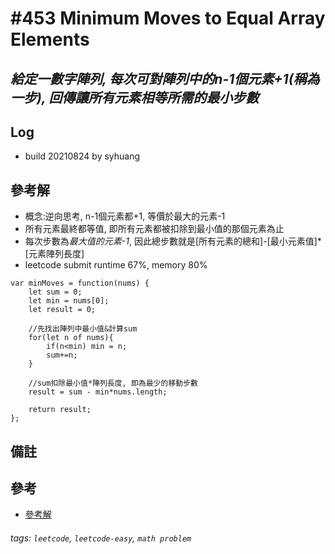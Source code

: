 # \#453 Minimum Moves to Equal Array Elements
## *給定一數字陣列, 每次可對陣列中的n-1個元素+1(稱為一步), 回傳讓所有元素相等所需的最小步數*
## Log
 - build 20210824 by syhuang

## 參考解
 - 概念:逆向思考, n-1個元素都+1, 等價於最大的元素-1
 - 所有元素最終都等值, 即所有元素都被扣除到最小值的那個元素為止
 - 每次步數為*最大值的元素-1*, 因此總步數就是\[所有元素的總和\]-\[最小元素值\]*\[元素陣列長度\]
 - leetcode submit runtime 67%, memory 80%
```javascript=
var minMoves = function(nums) {
    let sum = 0;
    let min = nums[0];
    let result = 0;
    
    //先找出陣列中最小值&計算sum
    for(let n of nums){
        if(n<min) min = n;
        sum+=n;
    }
    
    //sum扣除最小值*陣列長度, 即為最少的移動步數
    result = sum - min*nums.length;
    
    return result;
};
```
## 備註
## 參考
- [參考解](https://leetcode.com/problems/minimum-moves-to-equal-array-elements/discuss/93817/It-is-a-math-question)
###### tags: `leetcode`, `leetcode-easy`, `math problem`
